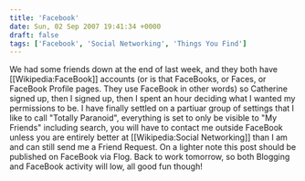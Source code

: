 ```yaml
---
title: 'Facebook'
date: Sun, 02 Sep 2007 19:41:34 +0000
draft: false
tags: ['Facebook', 'Social Networking', 'Things You Find']
---
```


We had some friends down at the end of last week, and they both have \[\[Wikipedia:FaceBook\]\] accounts (or is that FaceBooks, or Faces, or FaceBook Profile pages. They use FaceBook in other words) so Catherine signed up, then I signed up, then I spent an hour deciding what I wanted my permissions to be. I have finally settled on a partiuar group of settings that I like to call "Totally Paranoid", everything is set to only be visible to "My Friends" including search, you will have to contact me outside FaceBook unless you are entirely better at \[\[Wikipedia:Social Networking\]\] than I am and can still send me a Friend Request. On a lighter note this post should be published on FaceBook via Flog. Back to work tomorrow, so both Blogging and FaceBook activity will low, all good fun though!